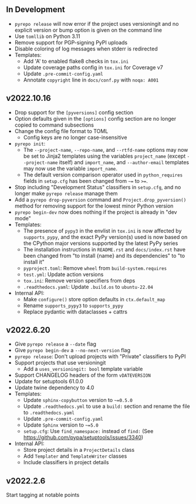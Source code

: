 In Development
--------------
- `pyrepo release` will now error if the project uses versioningit and no
  explicit version or bump option is given on the command line
- Use `tomllib` on Python 3.11
- Remove support for PGP-signing PyPI uploads
- Disable coloring of log messages when stderr is redirected
- Templates:
    - Add 'A' to enabled flake8 checks in `tox.ini`
    - Update coverage paths config in `tox.ini` for Coverage v7
    - Update `.pre-commit-config.yaml`
    - Annotate `copyright` line in `docs/conf.py` with `noqa: A001`

v2022.10.16
-----------
- Drop support for the `[pyversions]` config section
- Option defaults given in the `[options]` config section are no longer copied
  to command subsections
- Change the config file format to TOML
    - Config keys are no longer case-insensitive
- `pyrepo init`:
    - The `--project-name`, `--repo-name`, and `--rtfd-name` options may now be
      set to Jinja2 templates using the variables `project_name` (except
      `--project-name` itself) and `import_name`, and `--author-email`
      templates may now use the variable `import_name`.
    - The default version comparison operator used in `python_requires` fields
      in `setup.cfg` has been changed from `~=` to `>=`.
- Stop including "Development Status" classifiers in `setup.cfg`, and no longer
  make `pyrepo release` manage them
- Add a `pyrepo drop-pyversion` command and `Project.drop_pyversion()` method
  for removing support for the lowest minor Python version
- `pyrepo begin-dev` now does nothing if the project is already in "dev mode"
- Templates:
    - The presence of `pypy3` in the envlist in `tox.ini` is now affected by
      `supports_pypy`, and the exact PyPy version(s) used is now based on the
      CPython major versions supported by the latest PyPy series
    - The installation instructions in `README.rst` and `docs/index.rst` have
      been changed from "to install {name} and its dependencies" to "to install
      it"
    - `pyproject.toml`: Remove `wheel` from `build-system.requires`
    - `test.yml`: Update action versions
    - `tox.ini`: Remove version specifiers from deps
    - `.readthedocs.yaml`: Update `.build.os` to `ubuntu-22.04`
- Internal API:
    - Make `configure()` store option defaults in `ctx.default_map`
    - Rename `supports_pypy3` to `supports_pypy`
    - Replace pydantic with dataclasses + cattrs

v2022.6.20
----------
- Give `pyrepo release` a `--date` flag
- Give `pyrepo begin-dev` a `--no-next-version` flag
- `pyrepo release`: Don't upload projects with "Private" classifiers to PyPI
- Support projects that use versioningit
    - Add a `uses_versioningit: bool` template variable
- Support CHANGELOG headers of the form `vDATEVERSION`
- Update for setuptools 61.0.0
- Update twine dependency to 4.0
- Templates:
    - Update `sphinx-copybutton` version to `~=0.5.0`
    - Update `.readthedocs.yml` to use a `build:` section and rename the file
      to `.readthedocs.yaml`
    - Update `.pre-commit-config.yaml`
    - Update `Sphinx` version to `~=5.0`
    - `setup.cfg`: Use `find_namespace:` instead of `find:` (See
      <https://github.com/pypa/setuptools/issues/3340>)
- Internal API:
    - Store project details in a `ProjectDetails` class
    - Add `Templater` and `TemplateWriter` classes
    - Include classifiers in project details

v2022.2.6
---------
Start tagging at notable points

